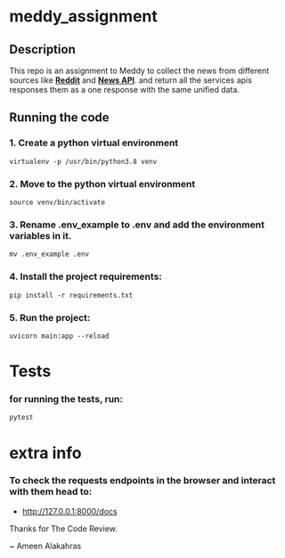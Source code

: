 # meddy_assignment

## Description 

This repo is an assignment to Meddy to collect the news from different sources like [**Reddit**](https://www.reddit.com/dev/api/ "Reddit") and [**News API**](https://newsapi.org/ "News API").
and return all the services apis responses them as a one response with the same unified data.

## Running the code

### 1. Create a python virtual environment
`virtualenv -p /usr/bin/python3.8 venv`

### 2. Move to the python virtual environment
`source venv/bin/activate`

### 3. Rename .env_example to .env and add the environment variables in it.
`mv .env_example .env`

### 4. Install the project requirements:
`pip install -r requirements.txt`

### 5. Run the project:
`uvicorn main:app --reload`

# Tests 
### for running the tests, run:
`pytest`

# extra info
### To check the requests endpoints in the browser and interact with them head to:
- http://127.0.0.1:8000/docs

Thanks for The Code Review.

~ Ameen Alakahras